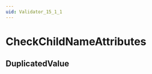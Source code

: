 ```yaml
---
uid: Validator_15_1_1
---
```


# CheckChildNameAttributes

## DuplicatedValue

<!-- Description, Properties, ... sections are auto-generated. -->
<!-- REPLACE ME AUTO-GENERATION -->

<!-- Uncomment to add extra details -->
<!--### Details-->

<!-- Uncomment to add example code -->
<!--### Example code-->

